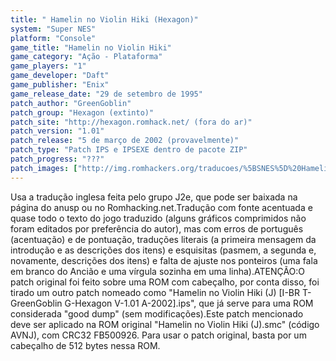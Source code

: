 ```yaml
---
title: " Hamelin no Violin Hiki (Hexagon)"
system: "Super NES"
platform: "Console"
game_title: "Hamelin no Violin Hiki"
game_category: "Ação - Plataforma"
game_players: "1"
game_developer: "Daft"
game_publisher: "Enix"
game_release_date: "29 de setembro de 1995"
patch_author: "GreenGoblin"
patch_group: "Hexagon (extinto)"
patch_site: "http://hexagon.romhack.net/ (fora do ar)"
patch_version: "1.01"
patch_release: "5 de março de 2002 (provavelmente)"
patch_type: "Patch IPS e IPSEXE dentro de pacote ZIP"
patch_progress: "???"
patch_images: ["http://img.romhackers.org/traducoes/%5BSNES%5D%20Hamelin%20no%20Violin%20Hiki%20-%20Hexagon%20-%201.png","http://img.romhackers.org/traducoes/%5BSNES%5D%20Hamelin%20no%20Violin%20Hiki%20-%20Hexagon%20-%202.png","http://img.romhackers.org/traducoes/%5BSNES%5D%20Hamelin%20no%20Violin%20Hiki%20-%20Hexagon%20-%203.png"]
---
```

Usa a tradução inglesa feita pelo grupo J2e, que pode ser baixada na página do anusp ou no Romhacking.net.Tradução com fonte acentuada e quase todo o texto do jogo traduzido (alguns gráficos comprimidos não foram editados por preferência do autor), mas com erros de português (acentuação) e de pontuação, traduções literais (a primeira mensagem da introdução e as descrições dos itens) e esquisitas (pasmem, a segunda e, novamente, descrições dos itens) e falta de ajuste nos ponteiros (uma fala em branco do Ancião e uma vírgula sozinha em uma linha).ATENÇÃO:O patch original foi feito sobre uma ROM com cabeçalho, por conta disso, foi tirado um outro patch nomeado como "Hamelin no Violin Hiki (J) [I-BR T-GreenGoblin G-Hexagon V-1.01 A-2002].ips", que já serve para uma ROM considerada "good dump" (sem modificações).Este patch mencionado deve ser aplicado na ROM original "Hamelin no Violin Hiki (J).smc" (código AVNJ), com CRC32 FB500926. Para usar o patch original, basta por um cabeçalho de 512 bytes nessa ROM.